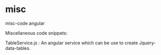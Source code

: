 misc
====

misc-code angular

Miscellaneous code snippets:

TableService.js :  An angular service which can be use to create Jquery-data-tables.
